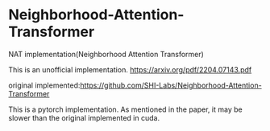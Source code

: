 # Neighborhood-Attention-Transformer
NAT implementation(Neighborhood Attention Transformer)

This is an unofficial implementation. https://arxiv.org/pdf/2204.07143.pdf

original implemented:https://github.com/SHI-Labs/Neighborhood-Attention-Transformer

This is a pytorch implementation. As mentioned in the paper, it may be slower than the original implemented in cuda.
